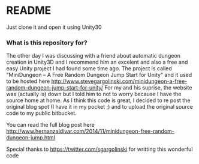 # README #

Just clone it and open it using Unity30

### What is this repository for? ###

The other day I was discussing with a friend about automatic dungeon creation in Unity3D and I recommend him an excelent and also a free and easy Unity project I had found some time ago. The project is called "MiniDungeon – A Free Random Dungeon Jump Start for Unity" and it used to be hosted here http://www.stevegargolinski.com/minidungeon-a-free-random-dungeon-jump-start-for-unity/
For my and his suprise, the website was (actually is) down but I told him to not to worry because I have the source home at home.
As I think this code is great, I decided to re post the original blog spot (I have it in my pocket ;) and to upload the original source code to my public bitbucket.

You can read the full blog post here http://www.hernanzaldivar.com/2014/11/minidungeon-free-random-dungeon-jump.html

Special thanks to https://twitter.com/sgargolinski for writting this wonderful code